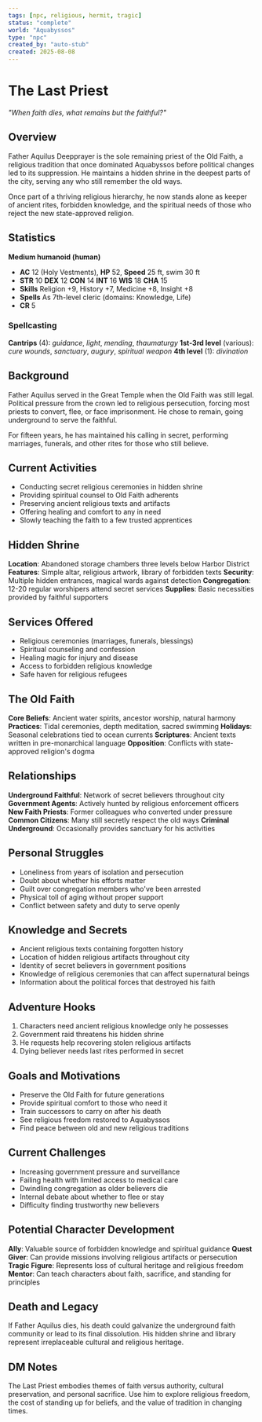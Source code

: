 ```yaml
---
tags: [npc, religious, hermit, tragic]
status: "complete"
world: "Aquabyssos"
type: "npc"
created_by: "auto-stub"
created: 2025-08-08
---
```


# The Last Priest

*"When faith dies, what remains but the faithful?"*

## Overview
Father Aquilus Deepprayer is the sole remaining priest of the Old Faith, a religious tradition that once dominated Aquabyssos before political changes led to its suppression. He maintains a hidden shrine in the deepest parts of the city, serving any who still remember the old ways.

Once part of a thriving religious hierarchy, he now stands alone as keeper of ancient rites, forbidden knowledge, and the spiritual needs of those who reject the new state-approved religion.

## Statistics
**Medium humanoid (human)**
- **AC** 12 (Holy Vestments), **HP** 52, **Speed** 25 ft, swim 30 ft
- **STR** 10 **DEX** 12 **CON** 14 **INT** 16 **WIS** 18 **CHA** 15
- **Skills** Religion +9, History +7, Medicine +8, Insight +8
- **Spells** As 7th-level cleric (domains: Knowledge, Life)
- **CR** 5

### Spellcasting
**Cantrips** (4): *guidance*, *light*, *mending*, *thaumaturgy*
**1st-3rd level** (various): *cure wounds*, *sanctuary*, *augury*, *spiritual weapon*
**4th level** (1): *divination*

## Background
Father Aquilus served in the Great Temple when the Old Faith was still legal. Political pressure from the crown led to religious persecution, forcing most priests to convert, flee, or face imprisonment. He chose to remain, going underground to serve the faithful.

For fifteen years, he has maintained his calling in secret, performing marriages, funerals, and other rites for those who still believe.

## Current Activities
- Conducting secret religious ceremonies in hidden shrine
- Providing spiritual counsel to Old Faith adherents
- Preserving ancient religious texts and artifacts
- Offering healing and comfort to any in need
- Slowly teaching the faith to a few trusted apprentices

## Hidden Shrine
**Location**: Abandoned storage chambers three levels below Harbor District
**Features**: Simple altar, religious artwork, library of forbidden texts
**Security**: Multiple hidden entrances, magical wards against detection
**Congregation**: 12-20 regular worshipers attend secret services
**Supplies**: Basic necessities provided by faithful supporters

## Services Offered
- Religious ceremonies (marriages, funerals, blessings)
- Spiritual counseling and confession
- Healing magic for injury and disease
- Access to forbidden religious knowledge
- Safe haven for religious refugees

## The Old Faith
**Core Beliefs**: Ancient water spirits, ancestor worship, natural harmony
**Practices**: Tidal ceremonies, depth meditation, sacred swimming
**Holidays**: Seasonal celebrations tied to ocean currents
**Scriptures**: Ancient texts written in pre-monarchical language
**Opposition**: Conflicts with state-approved religion's dogma

## Relationships
**Underground Faithful**: Network of secret believers throughout city
**Government Agents**: Actively hunted by religious enforcement officers
**New Faith Priests**: Former colleagues who converted under pressure
**Common Citizens**: Many still secretly respect the old ways
**Criminal Underground**: Occasionally provides sanctuary for his activities

## Personal Struggles
- Loneliness from years of isolation and persecution
- Doubt about whether his efforts matter
- Guilt over congregation members who've been arrested
- Physical toll of aging without proper support
- Conflict between safety and duty to serve openly

## Knowledge and Secrets
- Ancient religious texts containing forgotten history
- Location of hidden religious artifacts throughout city
- Identity of secret believers in government positions
- Knowledge of religious ceremonies that can affect supernatural beings
- Information about the political forces that destroyed his faith

## Adventure Hooks
1. Characters need ancient religious knowledge only he possesses
2. Government raid threatens his hidden shrine
3. He requests help recovering stolen religious artifacts
4. Dying believer needs last rites performed in secret

## Goals and Motivations
- Preserve the Old Faith for future generations
- Provide spiritual comfort to those who need it
- Train successors to carry on after his death
- See religious freedom restored to Aquabyssos
- Find peace between old and new religious traditions

## Current Challenges
- Increasing government pressure and surveillance
- Failing health with limited access to medical care
- Dwindling congregation as older believers die
- Internal debate about whether to flee or stay
- Difficulty finding trustworthy new believers

## Potential Character Development
**Ally**: Valuable source of forbidden knowledge and spiritual guidance
**Quest Giver**: Can provide missions involving religious artifacts or persecution
**Tragic Figure**: Represents loss of cultural heritage and religious freedom
**Mentor**: Can teach characters about faith, sacrifice, and standing for principles

## Death and Legacy
If Father Aquilus dies, his death could galvanize the underground faith community or lead to its final dissolution. His hidden shrine and library represent irreplaceable cultural and religious heritage.

## DM Notes
The Last Priest embodies themes of faith versus authority, cultural preservation, and personal sacrifice. Use him to explore religious freedom, the cost of standing up for beliefs, and the value of tradition in changing times.
